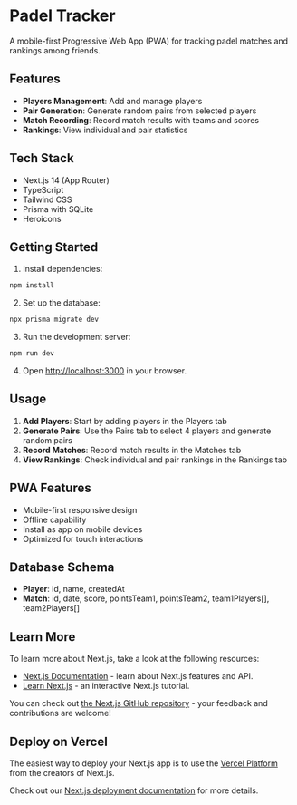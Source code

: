 # Padel Tracker

A mobile-first Progressive Web App (PWA) for tracking padel matches and rankings among friends.

## Features

- **Players Management**: Add and manage players
- **Pair Generation**: Generate random pairs from selected players
- **Match Recording**: Record match results with teams and scores
- **Rankings**: View individual and pair statistics

## Tech Stack

- Next.js 14 (App Router)
- TypeScript
- Tailwind CSS
- Prisma with SQLite
- Heroicons

## Getting Started

1. Install dependencies:
```bash
npm install
```

2. Set up the database:
```bash
npx prisma migrate dev
```

3. Run the development server:
```bash
npm run dev
```

4. Open [http://localhost:3000](http://localhost:3000) in your browser.

## Usage

1. **Add Players**: Start by adding players in the Players tab
2. **Generate Pairs**: Use the Pairs tab to select 4 players and generate random pairs
3. **Record Matches**: Record match results in the Matches tab
4. **View Rankings**: Check individual and pair rankings in the Rankings tab

## PWA Features

- Mobile-first responsive design
- Offline capability
- Install as app on mobile devices
- Optimized for touch interactions

## Database Schema

- **Player**: id, name, createdAt
- **Match**: id, date, score, pointsTeam1, pointsTeam2, team1Players[], team2Players[]

## Learn More

To learn more about Next.js, take a look at the following resources:

- [Next.js Documentation](https://nextjs.org/docs) - learn about Next.js features and API.
- [Learn Next.js](https://nextjs.org/learn) - an interactive Next.js tutorial.

You can check out [the Next.js GitHub repository](https://github.com/vercel/next.js) - your feedback and contributions are welcome!

## Deploy on Vercel

The easiest way to deploy your Next.js app is to use the [Vercel Platform](https://vercel.com/new?utm_medium=default-template&filter=next.js&utm_source=create-next-app&utm_campaign=create-next-app-readme) from the creators of Next.js.

Check out our [Next.js deployment documentation](https://nextjs.org/docs/app/building-your-application/deploying) for more details.
